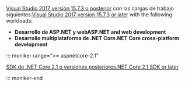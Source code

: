 <span data-ttu-id="c429d-101">[Visual Studio 2017 versión 15.7.3 o posterior](https://www.microsoft.com/net/download/windows) con las cargas de trabajo siguientes:</span><span class="sxs-lookup"><span data-stu-id="c429d-101">[Visual Studio 2017 version 15.7.3 or later](https://www.microsoft.com/net/download/windows) with the following workloads:</span></span>

* <span data-ttu-id="c429d-102">**Desarrollo de ASP.NET y web**</span><span class="sxs-lookup"><span data-stu-id="c429d-102">**ASP.NET and web development**</span></span>
* <span data-ttu-id="c429d-103">**Desarrollo multiplataforma de .NET Core**</span><span class="sxs-lookup"><span data-stu-id="c429d-103">**.NET Core cross-platform development**</span></span>

::: moniker range=">= aspnetcore-2.1"

[<span data-ttu-id="c429d-104">SDK de .NET Core 2.1 o versiones posteriores</span><span class="sxs-lookup"><span data-stu-id="c429d-104">.NET Core 2.1 SDK or later</span></span>](https://www.microsoft.com/net/download/windows)

::: moniker-end
